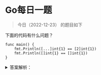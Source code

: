 # Go每日一题

> 今日（2022-12-23） 的题目如下

下面的代码有什么问题？

```golang
func main() {
	fmt.Println([...]int{1} == [2]int{1})
	fmt.Println([]int{1} == []int{1})
}
```

<details>
<summary>答案解析：</summary>
<div>

参考答案及解析：有两处错误

- go 中不同类型是不能比较的，而数组长度是数组类型的一部分，所以 [...]int{1} 和 [2]int{1} 是两种不同的类型，不能比较；
- 切片是不能比较的；

</div>
</details>